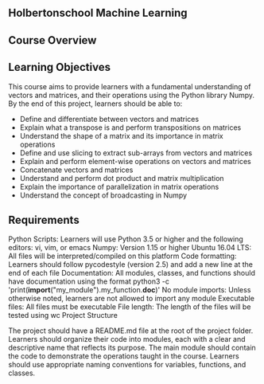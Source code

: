 ## Holbertonschool Machine Learning

## Course Overview

## Learning Objectives

This course aims to provide learners with a fundamental understanding of vectors and matrices, and their operations using the Python library Numpy. By the end of this project, learners should be able to:

- Define and differentiate between vectors and matrices
- Explain what a transpose is and perform transpositions on matrices
- Understand the shape of a matrix and its importance in matrix operations
- Define and use slicing to extract sub-arrays from vectors and matrices
- Explain and perform element-wise operations on vectors and matrices
- Concatenate vectors and matrices
- Understand and perform dot product and matrix multiplication
- Explain the importance of parallelization in matrix operations
- Understand the concept of broadcasting in Numpy
## Requirements

Python Scripts: Learners will use Python 3.5 or higher and the following editors: vi, vim, or emacs
Numpy: Version 1.15 or higher
Ubuntu 16.04 LTS: All files will be interpreted/compiled on this platform
Code formatting: Learners should follow pycodestyle (version 2.5) and add a new line at the end of each file
Documentation: All modules, classes, and functions should have documentation using the format python3 -c 'print(__import__("my_module").my_function.__doc__)'
No module imports: Unless otherwise noted, learners are not allowed to import any module
Executable files: All files must be executable
File length: The length of the files will be tested using wc
Project Structure

The project should have a README.md file at the root of the project folder. Learners should organize their code into modules, each with a clear and descriptive name that reflects its purpose. The main module should contain the code to demonstrate the operations taught in the course. Learners should use appropriate naming conventions for variables, functions, and classes.
